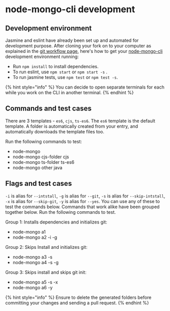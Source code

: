 # node-mongo-cli development

## Development environment

Jasmine and eslint have already been set up and automated for development purpose. After cloning your fork on to your computer as explained in the [git workflow page](https://code-collabo.gitbook.io/docs/contributor-guide/git-workflow), here's how to get your [node-mongo-cli](https://github.com/code-collabo/node-mongo-cli) development environment running:

* Run `npm install` to install dependencies.
* To run eslint, use `npm start` or `npm start -s` .
* To run jasmine tests, use `npm test` or `npm test -s`. 

{% hint style="info" %}
You can decide to open separate terminals for each while you work on the CLI in another terminal.
{% endhint %}

## Commands and test cases

There are 3 templates - `es6`, `cjs`, `ts-es6`. The `es6` template is the default template. A folder is automatically created from your entry, and automatically downloads the template files too.

Run the following commands to test:

* node-mongo
* node-mongo cjs-folder cjs
* node-mongo ts-folder ts-es6
* node-mongo other java

## Flags and test cases

`-i` is alias for `--intstall`, `-g` is alias for `--git`, `-s` is alias for `--skip-intstall`, `-x` is alias for `--skip-git`, `-y` is alias for `--yes`. You can use any of these to test the commands below. Commands that work alike have been grouped together below. Run the following commands to test.

Group 1: Installs dependencies and initializes git:

* node-mongo a1
* node-mongo a2 -i -g

Group 2: Skips Install and initializes git:

* node-mongo a3 -s
* node-mongo a4 -s -g

Group 3: Skips install and skips git init:

* node-mongo a5 -s -x
* node-mongo a6 -y 

{% hint style="info" %}
Ensure to delete the generated folders before committing your changes and sending a pull request.
{% endhint %}

